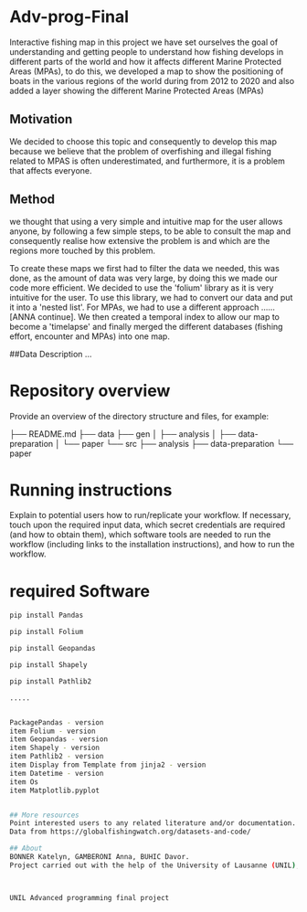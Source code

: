 
# Adv-prog-Final
Interactive fishing map
in this project we have set ourselves the goal of understanding and getting people to understand how fishing develops in different parts of the world and how it affects different Marine Protected Areas (MPAs), to do this, we developed a map to show the positioning of boats in the various regions of the world during from 2012 to 2020 and also added a layer showing the different Marine Protected Areas (MPAs)

## Motivation
We decided to choose this topic and consequently to develop this map because we believe that the problem of overfishing and illegal fishing related to MPAS is often underestimated, and furthermore, it is a problem that affects everyone.

## Method 
we thought that using a very simple and intuitive map for the user allows anyone, by following a few simple steps, to be able to consult the map and consequently realise how extensive the problem is and which are the regions more touched by this problem.

To create these maps we first had to filter the data we needed, this was done, as the amount of data was very large, by doing this we made our code more efficient.
We  decided to use the 'folium' library as it is very intuitive for the user. 
To use this library, we had to convert our data and put it into a 'nested list'.
For MPAs, we had to use a different approach ...... [ANNA continue].
We then created a temporal index to allow our map to become a 'timelapse' and finally merged the different databases (fishing effort, encounter and MPAs) into one map.

##Data Description
…


# Repository overview
Provide an overview of the directory structure and files, for example:

├── README.md
├── data
├── gen
│   ├── analysis
│   ├── data-preparation
│   └── paper
└── src
    ├── analysis
    ├── data-preparation
    └── paper

# Running instructions
Explain to potential users how to run/replicate your workflow. If necessary, touch upon the required input data, which secret credentials are required (and how to obtain them), which software tools are needed to run the workflow (including links to the installation instructions), and how to run the workflow.

# required Software
```bash
pip install Pandas

pip install Folium

pip install Geopandas

pip install Shapely

pip install Pathlib2

.....


PackagePandas - version
item Folium - version
item Geopandas - version 
item Shapely - version
item Pathlib2 - version 
item Display from Template from jinja2 - version 
item Datetime - version
item Os
item Matplotlib.pyplot


## More resources
Point interested users to any related literature and/or documentation.
Data from https://globalfishingwatch.org/datasets-and-code/

## About
BONNER Katelyn, GAMBERONI Anna, BUHIC Davor.
Project carried out with the help of the University of Lausanne (UNIL), in particular thanks to Professor Simon SCHEINDEGGER and the TAs: Aryan EFTEKHARI , Antoine DIDISHEIM, Aleksandra MALOVA



UNIL Advanced programming final project
